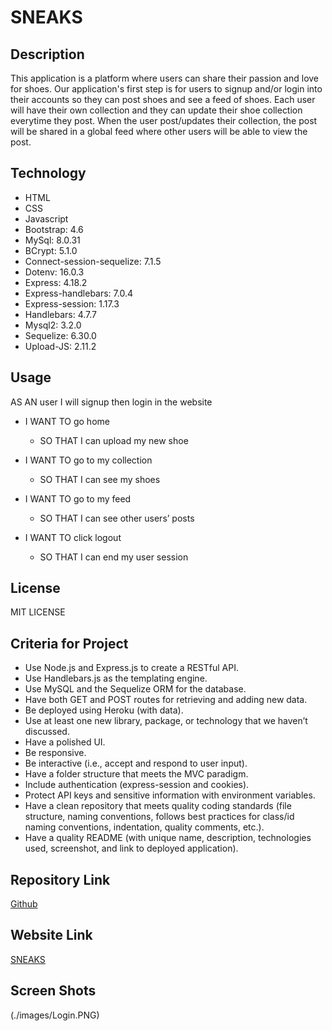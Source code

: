 # SNEAKS

## Description

This application is a platform where users can share their passion and love for shoes. Our application's first step is for users to signup and/or login into their accounts so they can post shoes and see a feed of shoes. Each user will have their own collection and they can update their shoe collection everytime they post. When the user post/updates their collection, the post will be shared in a global feed where other users will be able to view the post. 

## Technology 

- HTML
- CSS
- Javascript
- Bootstrap: 4.6
- MySql: 8.0.31
- BCrypt: 5.1.0
- Connect-session-sequelize: 7.1.5
- Dotenv: 16.0.3
- Express: 4.18.2
- Express-handlebars: 7.0.4
- Express-session: 1.17.3
- Handlebars: 4.7.7
- Mysql2: 3.2.0
- Sequelize: 6.30.0
- Upload-JS: 2.11.2


## Usage

AS AN user I will signup then login in the website 

- I WANT TO go home 
  - SO THAT I can upload my new shoe 

- I WANT TO go to my collection 
  - SO THAT I can see my shoes 

- I WANT TO go to my feed 
  - SO THAT I can see other users’ posts 

- I WANT TO click logout 
  - SO THAT I can end my user session 


## License

MIT LICENSE


## Criteria for Project

- Use Node.js and Express.js to create a RESTful API.
- Use Handlebars.js as the templating engine.
- Use MySQL and the Sequelize ORM for the database.
- Have both GET and POST routes for retrieving and adding new data.
- Be deployed using Heroku (with data).
- Use at least one new library, package, or technology that we haven’t discussed.
- Have a polished UI.
- Be responsive.
- Be interactive (i.e., accept and respond to user input).
- Have a folder structure that meets the MVC paradigm.
- Include authentication (express-session and cookies).
- Protect API keys and sensitive information with environment variables.
- Have a clean repository that meets quality coding standards (file structure, naming conventions, follows best practices for class/id naming conventions, indentation, quality comments, etc.).
- Have a quality README (with unique name, description, technologies used, screenshot, and link to deployed application).


## Repository Link

[Github](https://github.com/Quailll/project-2)

## Website Link

[SNEAKS](https://fathomless-lake-56395.herokuapp.com/)

## Screen Shots
(./images/Login.PNG)

